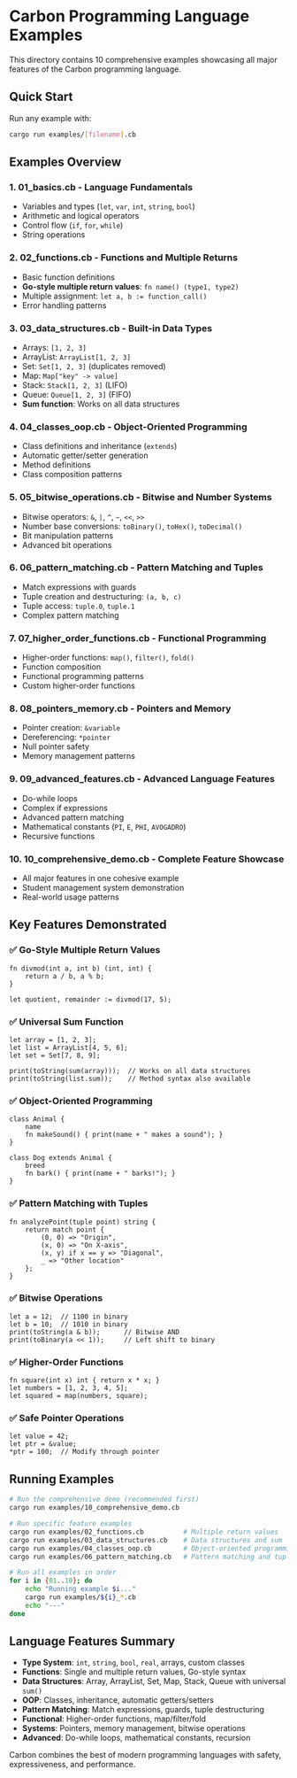 # Carbon Programming Language Examples

This directory contains 10 comprehensive examples showcasing all major features of the Carbon programming language.

## Quick Start

Run any example with:
```bash
cargo run examples/[filename].cb
```

## Examples Overview

### 1. **01_basics.cb** - Language Fundamentals
- Variables and types (`let`, `var`, `int`, `string`, `bool`)
- Arithmetic and logical operators
- Control flow (`if`, `for`, `while`)
- String operations

### 2. **02_functions.cb** - Functions and Multiple Returns
- Basic function definitions
- **Go-style multiple return values**: `fn name() (type1, type2)`
- Multiple assignment: `let a, b := function_call()`
- Error handling patterns

### 3. **03_data_structures.cb** - Built-in Data Types
- Arrays: `[1, 2, 3]`
- ArrayList: `ArrayList[1, 2, 3]`
- Set: `Set[1, 2, 3]` (duplicates removed)
- Map: `Map["key" -> value]`
- Stack: `Stack[1, 2, 3]` (LIFO)
- Queue: `Queue[1, 2, 3]` (FIFO)
- **Sum function**: Works on all data structures

### 4. **04_classes_oop.cb** - Object-Oriented Programming
- Class definitions and inheritance (`extends`)
- Automatic getter/setter generation
- Method definitions
- Class composition patterns

### 5. **05_bitwise_operations.cb** - Bitwise and Number Systems
- Bitwise operators: `&`, `|`, `^`, `~`, `<<`, `>>`
- Number base conversions: `toBinary()`, `toHex()`, `toDecimal()`
- Bit manipulation patterns
- Advanced bit operations

### 6. **06_pattern_matching.cb** - Pattern Matching and Tuples
- Match expressions with guards
- Tuple creation and destructuring: `(a, b, c)`
- Tuple access: `tuple.0`, `tuple.1`
- Complex pattern matching

### 7. **07_higher_order_functions.cb** - Functional Programming
- Higher-order functions: `map()`, `filter()`, `fold()`
- Function composition
- Functional programming patterns
- Custom higher-order functions

### 8. **08_pointers_memory.cb** - Pointers and Memory
- Pointer creation: `&variable`
- Dereferencing: `*pointer`
- Null pointer safety
- Memory management patterns

### 9. **09_advanced_features.cb** - Advanced Language Features
- Do-while loops
- Complex if expressions
- Advanced pattern matching
- Mathematical constants (`PI`, `E`, `PHI`, `AVOGADRO`)
- Recursive functions

### 10. **10_comprehensive_demo.cb** - Complete Feature Showcase
- All major features in one cohesive example
- Student management system demonstration
- Real-world usage patterns

## Key Features Demonstrated

### ✅ **Go-Style Multiple Return Values**
```carbon
fn divmod(int a, int b) (int, int) {
    return a / b, a % b;
}

let quotient, remainder := divmod(17, 5);
```

### ✅ **Universal Sum Function**
```carbon
let array = [1, 2, 3];
let list = ArrayList[4, 5, 6];
let set = Set[7, 8, 9];

print(toString(sum(array)));  // Works on all data structures
print(toString(list.sum));    // Method syntax also available
```

### ✅ **Object-Oriented Programming**
```carbon
class Animal {
    name
    fn makeSound() { print(name + " makes a sound"); }
}

class Dog extends Animal {
    breed
    fn bark() { print(name + " barks!"); }
}
```

### ✅ **Pattern Matching with Tuples**
```carbon
fn analyzePoint(tuple point) string {
    return match point {
        (0, 0) => "Origin",
        (x, 0) => "On X-axis",
        (x, y) if x == y => "Diagonal",
        _ => "Other location"
    };
}
```

### ✅ **Bitwise Operations**
```carbon
let a = 12;  // 1100 in binary
let b = 10;  // 1010 in binary
print(toString(a & b));      // Bitwise AND
print(toBinary(a << 1));     // Left shift to binary
```

### ✅ **Higher-Order Functions**
```carbon
fn square(int x) int { return x * x; }
let numbers = [1, 2, 3, 4, 5];
let squared = map(numbers, square);
```

### ✅ **Safe Pointer Operations**
```carbon
let value = 42;
let ptr = &value;
*ptr = 100;  // Modify through pointer
```

## Running Examples

```bash
# Run the comprehensive demo (recommended first)
cargo run examples/10_comprehensive_demo.cb

# Run specific feature examples
cargo run examples/02_functions.cb          # Multiple return values
cargo run examples/03_data_structures.cb    # Data structures and sum
cargo run examples/04_classes_oop.cb        # Object-oriented programming
cargo run examples/06_pattern_matching.cb   # Pattern matching and tuples

# Run all examples in order
for i in {01..10}; do
    echo "Running example $i..."
    cargo run examples/${i}_*.cb
    echo "---"
done
```

## Language Features Summary

- **Type System**: `int`, `string`, `bool`, `real`, arrays, custom classes
- **Functions**: Single and multiple return values, Go-style syntax
- **Data Structures**: Array, ArrayList, Set, Map, Stack, Queue with universal `sum()`
- **OOP**: Classes, inheritance, automatic getters/setters
- **Pattern Matching**: Match expressions, guards, tuple destructuring
- **Functional**: Higher-order functions, map/filter/fold
- **Systems**: Pointers, memory management, bitwise operations
- **Advanced**: Do-while loops, mathematical constants, recursion

Carbon combines the best of modern programming languages with safety, expressiveness, and performance.
